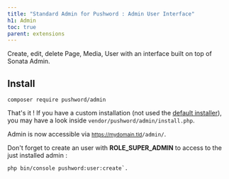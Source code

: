 ```yaml
---
title: "Standard Admin for Pushword : Admin User Interface"
h1: Admin
toc: true
parent: extensions
---
```


Create, edit, delete Page, Media, User with an interface built on top of Sonata Admin.

## Install

```shell
composer require pushword/admin
```

That's it ! If you have a custom installation (not used the [default installer](/installation)),
you may have a look inside `vendor/pushword/admin/install.php`.

Admin is now accessible via <small>https://mydomain.tld</small>`/admin/`.

Don't forget to create an user with **ROLE_SUPER_ADMIN** to access to the just installed admin :

```shell
php bin/console pushword:user:create`.
```
